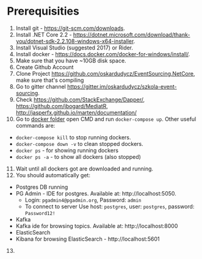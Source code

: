 # Prerequisities

1. Install git - https://git-scm.com/downloads.
2. Install .NET Core 2.2 - https://dotnet.microsoft.com/download/thank-you/dotnet-sdk-2.2.108-windows-x64-installer.
3. Install Visual Studio (suggested 2017) or Rider.
4. Install docker - https://docs.docker.com/docker-for-windows/install/.
5. Make sure that you have ~10GB disk space.
6. Create Github Account
7. Clone Project https://github.com/oskardudycz/EventSourcing.NetCore, make sure that's compiling
8. Go to gitter channel https://gitter.im/oskardudycz/szkola-event-sourcing.
9. Check https://github.com/StackExchange/Dapper/, https://github.com/jbogard/MediatR, http://jasperfx.github.io/marten/documentation/
10. Go to [docker folder](../docker/) open CMD and run `docker-compose up`. Other useful commands are:
* `docker-compose kill` to stop running dockers. 
* `docker-compose down -v` to clean stopped dockers. 
* `docker ps` - for showing running dockers
* `docker ps -a` - to show all dockers (also stopped)
11. Wait until all dockers got are downloaded and running.
12. You should automatically get:
* Postgres DB running
* PG Admin - IDE for postgres. Available at: http://localhost:5050.
  * Login: `pgadmin4@pgadmin.org`, Password: `admin`
  * To connect to server Use host: `postgres`, user: `postgres`, password: `Password12!`
* Kafka
* Kafka ide for browsing topics. Available at: http://localhost:8000
* ElasticSearch
* Kibana for browsing ElasticSearch - http://localhost:5601
13. 
